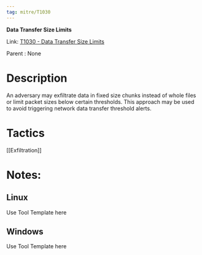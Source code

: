 ```yaml
---
tag: mitre/T1030
---
```


**Data Transfer Size Limits**

Link: [T1030 - Data Transfer Size Limits](https://attack.mitre.org/techniques/T1030)

Parent : None


# Description

An adversary may exfiltrate data in fixed size chunks instead of whole files or limit packet sizes below certain thresholds. This approach may be used to avoid triggering network data transfer threshold alerts.

# Tactics


[[Exfiltration]]


# Notes:

## Linux

Use Tool Template here

## Windows

Use Tool Template here